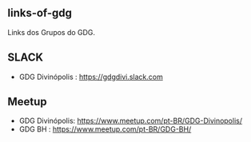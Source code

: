 ## links-of-gdg
Links dos Grupos do GDG.

## SLACK
* GDG Divinópolis : https://gdgdivi.slack.com

## Meetup
 * GDG Divinópolis: https://www.meetup.com/pt-BR/GDG-Divinopolis/
 * GDG BH : https://www.meetup.com/pt-BR/GDG-BH/
